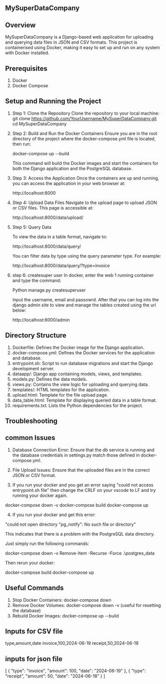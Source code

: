 ## MySuperDataCompany
## Overview

MySuperDataCompany is a Django-based web application for uploading and querying data files in JSON and CSV formats. This project is containerised using Docker, making it easy to set up and run on any system with Docker installed.

## Prerequisites
1) Docker
2) Docker Compose

## Setup and Running the Project

1) Step 1: Clone the Repository
Clone the repository to your local machine:
git clone https://github.com/YourUsername/MySuperDataCompany.git
cd MySuperDataCompany


2) Step 2: Build and Run the Docker Containers
   Ensure you are in the root directory of the project where the docker-compose.yml file is located, then run:

    docker-compose up --build

    This command will build the Docker images and start the containers for both the Django application and the PostgreSQL database.

3) Step 3: Access the Application
   Once the containers are up and running, you can access the application in your web browser at:

    http://localhost:8000

4) Step 4: Upload Data Files
    Navigate to the upload page to upload JSON or CSV files. This page is accessible at:


    http://localhost:8000/data/upload/

5) Step 5: Query Data

   To view the data in a table format, navigate to:


    http://localhost:8000/data/query/

   You can filter data by type using the query parameter type. For example:

   http://localhost:8000/data/query/?type=invoice

6) step 6: createsuper user
   In docker, enter the web 1 running container and type the command:

   Python manage.py createsuperuser

   Input the username, email and passowrd. After that you can log into the django admin site to view and manage the tables created using the url below: 

   http://localhost:8000/admin

## Directory Structure

1) Dockerfile: Defines the Docker image for the Django application.
2) docker-compose.yml: Defines the Docker services for the application and database.
3) entrypoint.sh: Script to run database migrations and start the Django development server.
4) dataapp/: Django app containing models, views, and templates.
5) models.py: Defines the data models.
6) views.py: Contains the view logic for uploading and querying data.
7) templates/: HTML templates for the application.
8) upload.html: Template for the file upload page.
9) data_table.html: Template for displaying queried data in a table format.
10) requirements.txt: Lists the Python dependencies for the project.


## Troubleshooting
## common Issues
1) Database Connection Error: Ensure that the db service is running and the database credentials in settings.py match those defined in docker-compose.yml.

2) File Upload Issues: Ensure that the uploaded files are in the correct JSON or CSV format.
3) If you run your docker and you get an error saying "could not access entrypoint.sh file" then change the CRLF on your vscode to LF and try running your docker again.
 



 docker-compose down -v
 docker-compose build
 docker-compose up


4) If you run your docker and get this error: 

"could not open directory "pg_notify": No such file or directory" 

 This indicates that there is a problem with the PostgreSQL data directory.

 Just simply run the following commands:


 docker-compose down -v
 Remove-Item -Recurse -Force .\postgres_data


 Then rerun your docker:


 docker-compose build
 docker-compose up



## Useful Commands
1) Stop Docker Containers: docker-compose down
2) Remove Docker Volumes: docker-compose down -v (useful for resetting the database)
3) Rebuild Docker Images: docker-compose up --build

## Inputs for CSV file

type,amount,date
invoice,100,2024-06-19
receipt,50,2024-06-18

## inputs for json file
[
    {
        "type": "invoice",
        "amount": 100,
        "date": "2024-06-19"
    },
    {
        "type": "receipt",
        "amount": 50,
        "date": "2024-06-18"
    }
]
